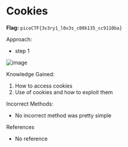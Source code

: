 # Cookies

**Flag:** `picoCTF{3v3ry1_l0v3s_c00k135_cc9110ba}`

Approach:

- step 1



![image](https://github.com/user-attachments/assets/351075bf-8374-43fa-b9c9-7a1be02b3991)

Knowledge Gained:

1. How to access cookies
2. Use of cookies and how to exploit them

Incorrect Methods:

- No incorrect method was pretty simple

References

- No reference
